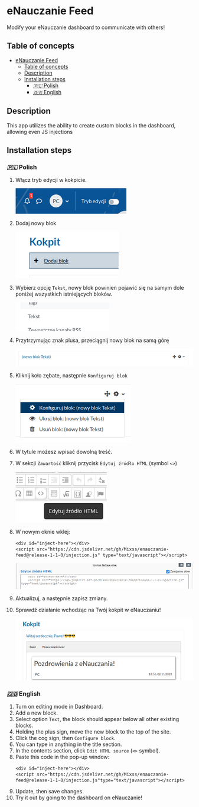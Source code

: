 # eNauczanie Feed

Modify your eNauczanie dashboard to communicate with others!

## Table of concepts

- [eNauczanie Feed](#enauczanie-feed)
  - [Table of concepts](#table-of-concepts)
  - [Description](#description)
  - [Installation steps](#installation-steps)
    - [*🇵🇱* Polish](#-polish)
    - [*🇬🇧* English](#-english)

## Description

This app utilizes the ability to create custom blocks in the dashboard, allowing
even JS injections

## Installation steps

### *🇵🇱* Polish

1. Włącz tryb edycji w kokpicie.
   
   ![screen-1](./images/screen-1.png)
2. Dodaj nowy blok
   
   ![screen-2](./images/screen-2.png)
3. Wybierz opcję `Tekst`, nowy blok powinien pojawić się na samym dole poniżej wszystkich istniejących bloków.
   
   ![screen-3](./images/screen-3.png)
4. Przytrzymując znak plusa, przeciągnij nowy blok na samą górę
   
   ![screen-4](./images/screen-4.png)
5. Kliknij koło zębate, następnie `Konfiguruj blok`
   
   ![screen-5](./images/screen-5.png)
6. W tytule możesz wpisać dowolną treść.
   
7. W sekcji `Zawartość` kliknij przycisk `Edytuj źródło HTML` (symbol `<>`)
   
   ![screen-6](./images/screen-6.png)
8. W nowym oknie wklej:
   ```
   <div id="inject-here"></div>
   <script src="https://cdn.jsdelivr.net/gh/Mixss/enauczanie-feed@release-1-1-0/injection.js" type="text/javascript"></script>
   ```
   ![screen-7](./images/screen-7.png)

9.  Aktualizuj, a następnie zapisz zmiany.
10. Sprawdź działanie wchodząc na Twój kokpit w eNauczaniu!

    ![screen-8](./images/screen-8.png)

### *🇬🇧* English

1. Turn on editing mode in Dashboard.
2. Add a new block.
3. Select option `Text`, the block should appear below all other existing
blocks.
4. Holding the plus sign, move the new block to the top of the site.
5. Click the cog sign, then `Configure block`.
6. You can type in anything in the title section.
7. In the contents section, click `Edit HTML source` (`<>` symbol). 
8. Paste this code in the pop-up window:
   ```
   <div id="inject-here"></div>
   <script src="https://cdn.jsdelivr.net/gh/Mixss/enauczanie-feed@release-1-1-0/injection.js"type="text/javascript"></script>
   ```
9. Update, then save changes.
10. Try it out by going to the dashboard on eNauczanie!
